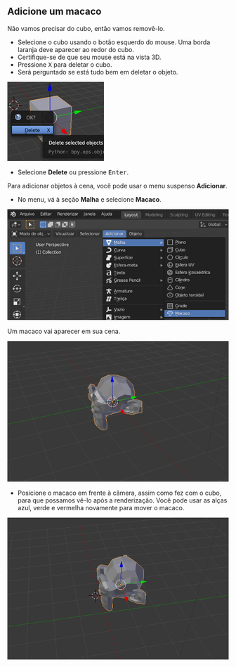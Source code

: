 ## Adicione um macaco

Não vamos precisar do cubo, então vamos removê-lo.

+ Selecione o cubo usando o botão esquerdo do mouse. Uma borda laranja deve aparecer ao redor do cubo.
+ Certifique-se de que seu mouse está na vista 3D.
+ Pressione <kbd>X</kbd> para deletar o cubo.
+ Será perguntado se está tudo bem em deletar o objeto.

![Excluir objeto](images/delete-object.png)

+ Selecione **Delete** ou pressione <kbd>Enter</kbd>.

Para adicionar objetos à cena, você pode usar o menu suspenso **Adicionar**.

+ No menu, vá à seção **Malha** e selecione **Macaco**.

![Selecionar macaco](images/select-monkey.png)

Um macaco vai aparecer em sua cena.

![Um macaco aparece](images/monkey-appears.png)

+ Posicione o macaco em frente à câmera, assim como fez com o cubo, para que possamos vê-lo após a renderização. Você pode usar as alças azul, verde e vermelha novamente para mover o macaco.

![Posicione a câmera](images/camera-monkey.png)